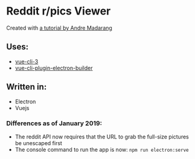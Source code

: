 # Reddit r/pics Viewer

Created with [a tutorial by Andre Madarang](https://www.youtube.com/watch?v=Fl7---SEORQ)

## Uses:
+ [vue-cli-3](https://cli.vuejs.org/)
+ [vue-cli-plugin-electron-builder](https://github.com/nklayman/vue-cli-plugin-electron-builder)

## Written in:
+ Electron
+ Vuejs

### Differences as of January 2019:
+ The reddit API now requires that the URL to grab the full-size pictures be unescaped first
+ The console command to run the app is now: `npm run electron:serve`
